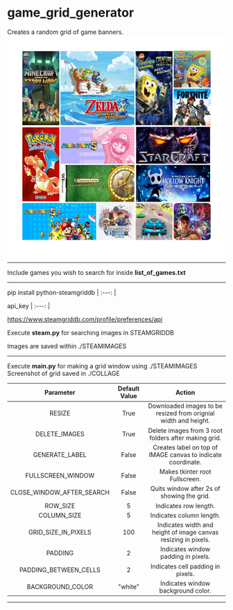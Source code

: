 # game_grid_generator
Creates a random grid of game banners.
![alt text](https://raw.githubusercontent.com/SirGram/game_grid_generator/main/example.png)

----------------------------------------------------------------

Include games you wish to search for inside __list_of_games.txt__

----------------------------------------------------------------

pip install python-steamgriddb
| :---:   | 

api_key
| :---:   | 

https://www.steamgriddb.com/profile/preferences/api

Execute __steam.py__ for searching images in STEAMGRIDDB

Images are saved within ./STEAMIMAGES

----------------------------------------------------------------

Execute __main.py__ for making a grid window using ./STEAMIMAGES
Screenshot of grid saved in ./COLLAGE



Parameter		    						 |  Default Value | Action
| :---:   | :---: | :---: |
RESIZE 	|		      							True		|						Downloaded images to be resized from orignial width and height.
DELETE_IMAGES |									True	|							Delete images from 3 root folders after making grid.
GENERATE_LABEL | 								False	|							Creates label on top of IMAGE canvas to indicate coordinate.
FULLSCREEN_WINDOW  		|					False	|							Makes tkinter root Fullscreen.
CLOSE_WINDOW_AFTER_SEARCH	|			False	|							Quits window after 2s of showing the grid.
ROW_SIZE				|								5			|							Indicates row length.
COLUMN_SIZE 			|							5			|							Indicates column length.
GRID_SIZE_IN_PIXELS 	|					100			|						Indicates width and height of image canvas resizing in pixels.
PADDING								|					2			|							Indicates window padding in pixels.
PADDING_BETWEEN_CELLS 	|				2			|							Indicates cell padding in pixels.
BACKGROUND_COLOR 					|	 	 "white"	|						Indicates window background color.

----------------------------------------------------------------
